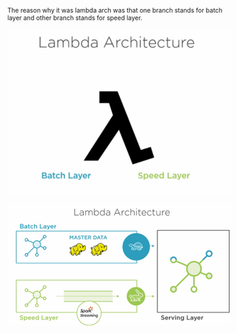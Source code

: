 The reason why it was lambda arch was that one branch stands for batch layer and other branch stands for speed layer.

![](/assets/reason.png)





![](/assets/arch1.png)





